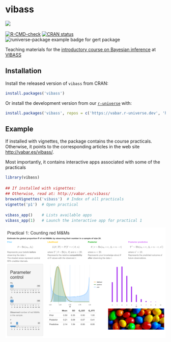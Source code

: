 
<!-- README.md is generated from README.Rmd. Please edit that file -->

# vibass

[<img src="http://vabar.es/images//widget_vibass8.png" width="300px"/>](http://vabar.es/events/vibass8/)

<!-- badges: start -->

[![R-CMD-check](https://github.com/VABAR/vibass/workflows/R-CMD-check/badge.svg)](https://github.com/VABAR/vibass/actions)
[![CRAN
status](https://www.r-pkg.org/badges/version/vibass)](https://CRAN.R-project.org/package=vibass)
![runiverse-package example badge for gert
package](https://vabar.r-universe.dev/badges/vibass)
<!-- badges: end -->

Teaching materials for the [introductory course on Bayesian
inference](http://vabar.es/events/vibass8-intro/) at
[VIBASS](http://vabar.es/events/vibass8/)

## Installation

Install the released version of `vibass` from CRAN:

``` r
install.packages('vibass')
```

Or install the development version from our
[`r-universe`](https://vabar.r-universe.dev/vibass) with:

``` r
install.packages('vibass', repos = c('https://vabar.r-universe.dev', 'https://cloud.r-project.org'))
```

## Example

If installed with vignettes, the package contains the course practicals.
Otherwise, it points to the corresponding articles in the web site
<http://vabar.es/vibass/>.

Most importantly, it contains interactive apps associated with some of
the practicals

``` r
library(vibass)

## If installed with vignettes:
## Otherwise, read at: http://vabar.es/vibass/
browseVignettes('vibass')  # Index of all practicals
vignette('p1')  # Open practical

vibass_app()    # Lists available apps
vibass_app(1)   # Launch the interactive app for practical 1
```

![](man/figures/p1_app.png)
